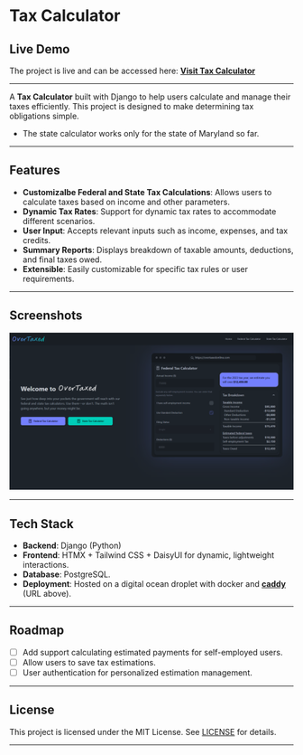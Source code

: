 # Tax Calculator

## Live Demo

The project is live and can be accessed here:
[**Visit Tax Calculator**](https://overtaxedonline.com)  

---

A **Tax Calculator** built with Django to help users calculate and manage their taxes efficiently. This project is designed to make determining tax obligations simple.
* The state calculator works only for the state of Maryland so far.
---

## Features

- **Customizalbe Federal and State Tax Calculations**: Allows users to calculate taxes based on income and other parameters.
- **Dynamic Tax Rates**: Support for dynamic tax rates to accommodate different scenarios.
- **User Input**: Accepts relevant inputs such as income, expenses, and tax credits.
- **Summary Reports**: Displays breakdown of taxable amounts, deductions, and final taxes owed.
- **Extensible**: Easily customizable for specific tax rules or user requirements.

---
## Screenshots
![Alt text](src/static/graphics/home_preview.png)

---
## Tech Stack

- **Backend**: Django (Python)
- **Frontend**: HTMX + Tailwind CSS + DaisyUI for dynamic, lightweight interactions.
- **Database**: PostgreSQL.
- **Deployment**: Hosted on a digital ocean droplet with docker and [**caddy**](https://caddyserver.com/) (URL above).

---

## Roadmap
- [ ] Add support calculating estimated payments for self-employed users.
- [ ] Allow users to save tax estimations.
- [ ] User authentication for personalized estimation management.

---

## License
This project is licensed under the MIT License. See [LICENSE](LICENSE) for details.

---

